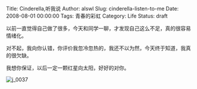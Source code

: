 Title: Cinderella,听我说
Author: alswl
Slug: cinderella-listen-to-me
Date: 2008-08-01 00:00:00
Tags: 青春的彩虹
Category: Life
Status: draft

以前一直觉得自己做了很多，今天和同学一聊，才发现自己这么不足，真的很容易情绪化。

对不起，我向你认错，你评价我忽冷忽热的，我还不以为然，今天终于知道，我真的很欠缺。

我想你保证，以后一定一颗红星向太阳，好好的对你。

![j_0037](https://4ocf5n.dijingchao.com/upload_dropbox/200808/j_0037.gif)

